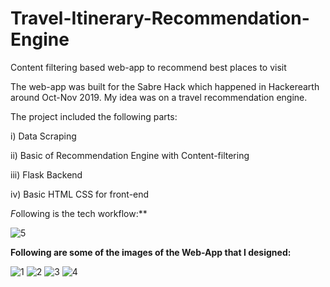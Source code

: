 # Travel-Itinerary-Recommendation-Engine
Content filtering based web-app to recommend best places to visit

The web-app was built for the Sabre Hack which happened in Hackerearth around Oct-Nov 2019. My idea was on a travel recommendation engine.

The project included the following parts:

i) Data Scraping 

ii) Basic of Recommendation Engine with Content-filtering

iii) Flask Backend

iv) Basic HTML CSS for front-end


*F*ollowing is the tech workflow:**


![5](https://user-images.githubusercontent.com/24243687/81102496-588a9980-8f2d-11ea-8654-feac193b995c.JPG)


**Following are some of the images of the Web-App that I designed:**


![1](https://user-images.githubusercontent.com/24243687/81102769-b7e8a980-8f2d-11ea-8333-0e6fc1ba3198.JPG)
![2](https://user-images.githubusercontent.com/24243687/81102771-b919d680-8f2d-11ea-9ea1-bef1037fa5af.JPG)
![3](https://user-images.githubusercontent.com/24243687/81102772-b9b26d00-8f2d-11ea-8bc8-8fa2bfbdb171.JPG)
![4](https://user-images.githubusercontent.com/24243687/81102774-b9b26d00-8f2d-11ea-926a-fb052a6559b4.JPG)

